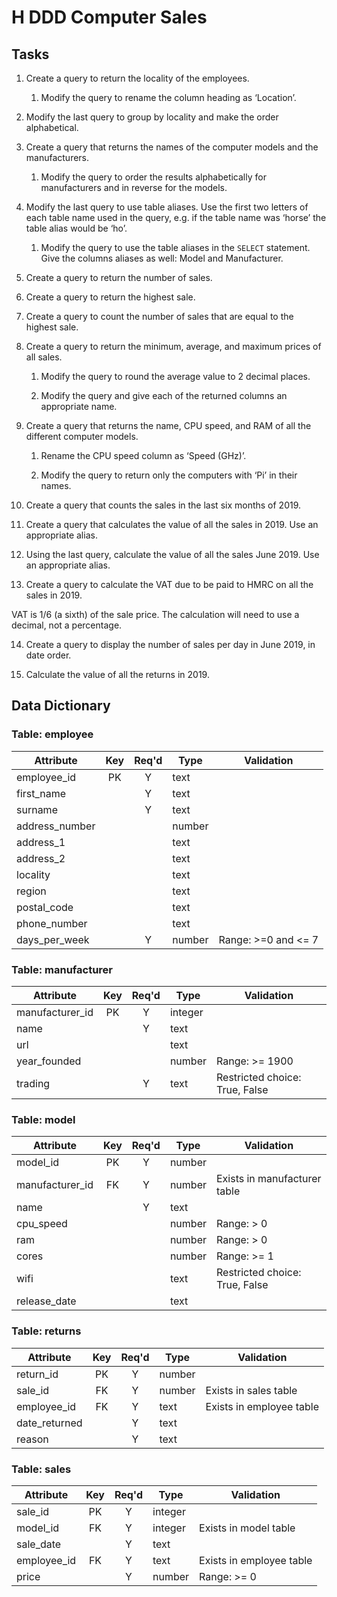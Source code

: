 # H DDD Computer Sales

## Tasks

1. Create a query to return the locality of the employees.

   1. Modify the query to rename the column heading as ‘Location’.

2. Modify the last query to group by locality and make the order alphabetical.

3. Create a query that returns the names of the computer models and the manufacturers.

   1. Modify the query to order the results alphabetically for manufacturers and in reverse for the models.

4. Modify the last query to use table aliases.  Use the first two letters of each table name used in the query, e.g. if the table name was ‘horse’ the table alias would be ‘ho’.

   1. Modify the query to use the table aliases in the `SELECT` statement.  Give the columns aliases as well: Model and Manufacturer.

5. Create a query to return the number of sales.

6. Create a query to return the highest sale.

7.  Create a query to count the number of sales that are equal to the highest sale.

8. Create a query to return the minimum, average, and maximum prices of all sales.

   1. Modify the query to round the average value to 2 decimal places.

   2. Modify the query and give each of the returned columns an appropriate name.

9. Create a query that returns the name, CPU speed, and RAM of all the different computer
models.

   1. Rename the CPU speed column as ‘Speed (GHz)’.

   2. Modify the query to return only the computers with ‘Pi’ in their names.

10. Create a query that counts the sales in the last six months of 2019.

11. Create a query that calculates the value of all the sales in 2019.  Use an appropriate alias.

12. Using the last query, calculate the value of all the sales June 2019.  Use an appropriate alias.

13. Create a query to calculate the VAT due to be paid to HMRC on all the sales in 2019.

VAT is 1/6 (a sixth) of the sale price. The calculation will need to use a decimal, not a percentage.

14. Create a query to display the number of sales per day in June 2019, in date order.

15. Calculate the value of all the returns in 2019.

## Data Dictionary

### Table: employee
| Attribute | Key | Req'd | Type | Validation |
| --- | :---: | :---: | --- | --- |
| employee_id | PK | Y | text | |
| first_name | | Y | text | |
| surname | | Y | text | |
| address_number | | | number | |
| address_1 | | | text | |
| address_2 | | | text | |
| locality | | | text | |
| region | | | text | |
| postal_code | | | text | |
| phone_number | | | text | |
| days_per_week | | Y | number | Range: >=0 and <= 7 |

### Table: manufacturer

| Attribute | Key | Req'd | Type | Validation |
| --- | :---: | :---: | --- | --- |
| manufacturer_id | PK | Y | integer | |
| name | | Y | text | |
| url | | | text | |
| year_founded | | | number | Range: >= 1900 |
| trading | | Y | text | Restricted choice: True, False |

### Table: model

| Attribute | Key | Req'd | Type | Validation |
| --- | :---: | :---: | --- | --- |
| model_id | PK | Y | number | |
| manufacturer_id | FK | Y | number | Exists in manufacturer table |
| name | | Y | text | |
| cpu_speed | | | number | Range: > 0 |
| ram | | | number | Range: > 0 |
| cores | | | number | Range: >= 1 |
| wifi | | | text | Restricted choice: True, False |
| release_date | | | text | |

### Table: returns

| Attribute | Key | Req'd | Type | Validation |
| --- | :---: | :---: | --- | --- |
| return_id | PK | Y | number | |
| sale_id | FK | Y | number | Exists in sales table |
| employee_id | FK | Y | text | Exists in employee table |
| date_returned | | Y | text | |
| reason | | Y | text | |

### Table: sales

| Attribute | Key | Req'd | Type | Validation |
| --- | :---: | :---: | --- | --- |
| sale_id | PK | Y | integer | |
| model_id | FK | Y | integer | Exists in model table |
| sale_date | | Y | text | |
| employee_id | FK | Y | text | Exists in employee table |
| price | | Y | number | Range: >= 0 |
